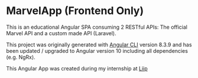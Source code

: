 # MarvelApp (Frontend Only)

This is an educational Angular SPA consuming 2 RESTful APIs: The official Marvel API and a custom made API (Laravel).

This project was originally generated with [Angular CLI](https://github.com/angular/angular-cli) version 8.3.9 and has been updated / upgraded to Angular version 10 including all dependencies (e.g. NgRx).

This Angular App was created during my internship at [Liip](https://www.liip.ch)
